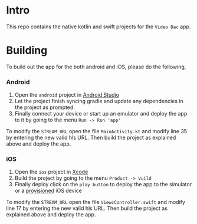 # Intro

This repo contains the native kotlin and swift projects for the `Video Dac` app.


# Building

To build out the app for the both android and iOS, please do the following,

### Android

1. Open the `android` project in [Android Studio](https://developer.android.com/studio)
2. Let the project finish syncing gradle and update any dependencies in the project as prompted.
3. Finally connect your device or start up an emulator and deploy the app to it by going to the menu `Run -> Run 'app'`

To modify the `STREAM_URL` open the file `MainActivity.kt`  and modify line 35 by entering the new valid hls URL. Then build the project as explained above and deploy the app.

### iOS

1. Open the `ios` project in [Xcode](https://developer.apple.com/xcode/)
2. Build the project by going to the menu `Product -> Vuild`
3. Finally deploy click on the `play button` to deploy the app to the simulator or a [provisioned](https://developer.apple.com/library/archive/documentation/ToolsLanguages/Conceptual/YourFirstAppStoreSubmission/ProvisionYourDevicesforDevelopment/ProvisionYourDevicesforDevelopment.html) iOS device

To modify the `STREAM_URL` open the file `ViewcController.swift`  and modify line 17 by entering the new valid hls URL. Then build the project as explained above and deploy the app.
